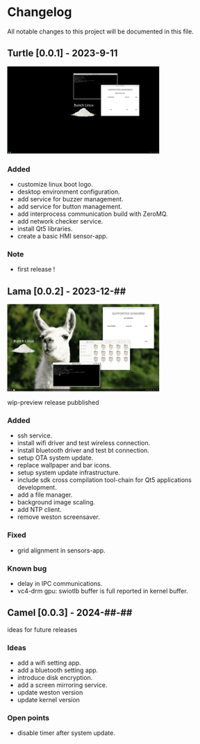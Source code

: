 # Changelog
All notable changes to this project will be documented in this file.

## Turtle [0.0.1] -  2023-9-11
<img src="miscellaneous/wayland-screenshot-turtle-v0.1.png" width="350" height="200">

### Added
- customize linux boot logo.
- desktop environment configuration.
- add service for buzzer management.
- add service for button management.
- add interprocess communication build with ZeroMQ.
- add network checker service.
- install Qt5 libraries.
- create a basic HMI sensor-app.

### Note
- first release !

## Lama [0.0.2] -  2023-12-##
<img src="miscellaneous/lama-desk.png" width="350" height="200">

wip-preview release pubblished
### Added
- ssh service.
- install wifi driver and test wireless connection.
- install bluetooth driver and test bt connection.
- setup OTA system update.
- replace wallpaper and bar icons.
- setup system update infrastructure.
- include sdk cross compilation tool-chain for Qt5 applications development.
- add a file manager.
- background image scaling.
- add NTP client.
- remove weston screensaver.

### Fixed
- grid alignment in sensors-app.

### Known bug
- delay in IPC communications.
- vc4-drm gpu: swiotlb buffer is full reported in kernel buffer.

## Camel [0.0.3] -  2024-##-## 
ideas for future releases
### Ideas
- add a wifi setting app.
- add a bluetooth setting app.
- introduce disk encryption.
- add a screen mirroring service.
- update weston version
- update kernel version
   
### Open points
- disable timer after system update.
